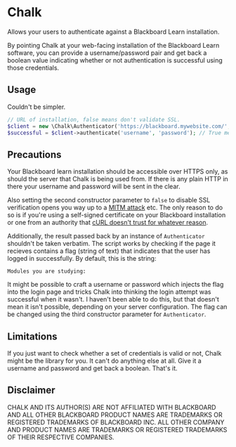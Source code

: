 # Chalk
Allows your users to authenticate against a Blackboard Learn installation.

By pointing Chalk at your web-facing installation of the Blackboard Learn software, you can provide a username/password pair and get back a boolean value indicating whether or not authentication is successful using those credentials.

## Usage
Couldn't be simpler.

```php
// URL of installation, false means don't validate SSL.
$client = new \Chalk\Authenticator('https://blackboard.mywebsite.com/', false);
$successful = $client->authenticate('username', 'password'); // True means login was successful.
```

## Precautions
Your Blackboard learn installation should be accessible over HTTPS only, as should the server that Chalk is being used from. If there is any plain HTTP in there your username and password will be sent in the clear.

Also setting the second constructor parameter to `false` to disable SSL verification opens you way up to a [MITM attack](https://en.wikipedia.org/wiki/Man-in-the-middle_attack) etc. The only reason to do so is if you're using a self-signed certificate on your Blackboard installation or one from an authority that [cURL doesn't trust for whatever reason](https://curl.haxx.se/docs/sslcerts.html). 

Additionally, the result passed back by an instance of `Authenticator` shouldn't be taken verbatim. The script works by checking if the page it recieves contains a flag (string of text) that indicates that the user has logged in successfully. By default, this is the string:

```
Modules you are studying:
```

It might be possible to craft a username or password which injects the flag into the login page and tricks Chalk into thinking the login attempt was successful when it wasn't. I haven't been able to do this, but that doesn't mean it isn't possible, depending on your server configuration. The flag can be changed using the third constructor parameter for `Authenticator`.

## Limitations
If you just want to check whether a set of credentials is valid or not, Chalk might be the library for you. It can't do anything else at all. Give it a username and password and get back a boolean. That's it.

## Disclaimer
CHALK AND ITS AUTHOR(S) ARE NOT AFFILIATED WITH BLACKBOARD AND ALL OTHER BLACKBOARD PRODUCT NAMES ARE TRADEMARKS OR REGISTERED TRADEMARKS OF BLACKBOARD INC. ALL OTHER COMPANY AND PRODUCT NAMES ARE TRADEMARKS OR REGISTERED TRADEMARKS OF THEIR RESPECTIVE COMPANIES.
